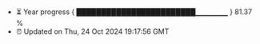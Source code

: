 - ⏳ Year progress { ████████████████████████▁▁▁▁▁▁ } 81.37 %
- ⏰ Updated on Thu, 24 Oct 2024 19:17:56 GMT

